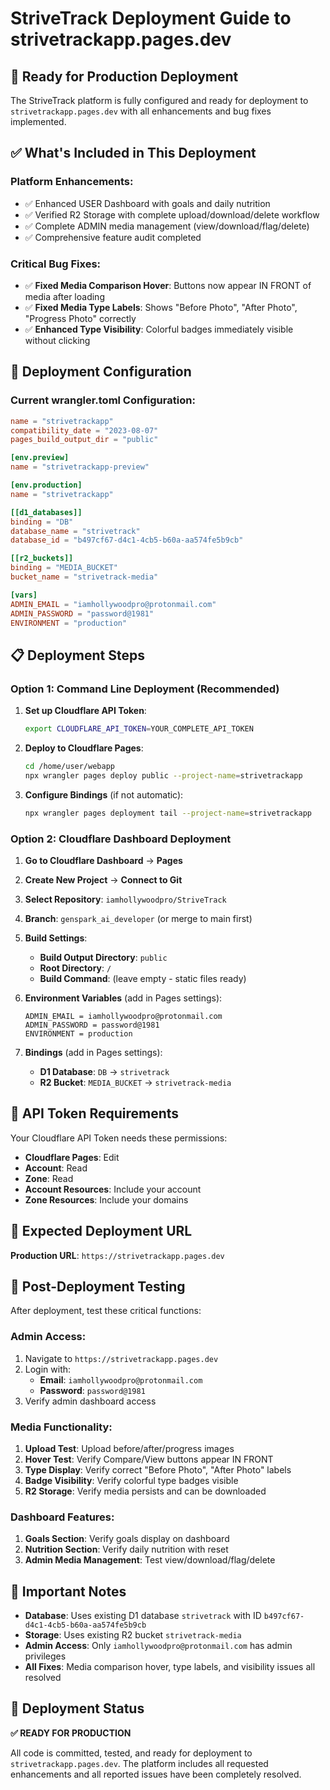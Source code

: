 # StriveTrack Deployment Guide to strivetrackapp.pages.dev

## 🚀 Ready for Production Deployment

The StriveTrack platform is fully configured and ready for deployment to `strivetrackapp.pages.dev` with all enhancements and bug fixes implemented.

## ✅ What's Included in This Deployment

### **Platform Enhancements**:
- ✅ Enhanced USER Dashboard with goals and daily nutrition
- ✅ Verified R2 Storage with complete upload/download/delete workflow
- ✅ Complete ADMIN media management (view/download/flag/delete)
- ✅ Comprehensive feature audit completed

### **Critical Bug Fixes**:
- ✅ **Fixed Media Comparison Hover**: Buttons now appear IN FRONT of media after loading
- ✅ **Fixed Media Type Labels**: Shows "Before Photo", "After Photo", "Progress Photo" correctly
- ✅ **Enhanced Type Visibility**: Colorful badges immediately visible without clicking

## 🔧 Deployment Configuration

### **Current wrangler.toml Configuration**:
```toml
name = "strivetrackapp"
compatibility_date = "2023-08-07"
pages_build_output_dir = "public"

[env.preview]
name = "strivetrackapp-preview"

[env.production]  
name = "strivetrackapp"

[[d1_databases]]
binding = "DB"
database_name = "strivetrack"
database_id = "b497cf67-d4c1-4cb5-b60a-aa574fe5b9cb"

[[r2_buckets]]
binding = "MEDIA_BUCKET"
bucket_name = "strivetrack-media"

[vars]
ADMIN_EMAIL = "iamhollywoodpro@protonmail.com"
ADMIN_PASSWORD = "password@1981"
ENVIRONMENT = "production"
```

## 📋 Deployment Steps

### **Option 1: Command Line Deployment (Recommended)**

1. **Set up Cloudflare API Token**:
   ```bash
   export CLOUDFLARE_API_TOKEN=YOUR_COMPLETE_API_TOKEN
   ```

2. **Deploy to Cloudflare Pages**:
   ```bash
   cd /home/user/webapp
   npx wrangler pages deploy public --project-name=strivetrackapp
   ```

3. **Configure Bindings** (if not automatic):
   ```bash
   npx wrangler pages deployment tail --project-name=strivetrackapp
   ```

### **Option 2: Cloudflare Dashboard Deployment**

1. **Go to Cloudflare Dashboard** → **Pages**
2. **Create New Project** → **Connect to Git**
3. **Select Repository**: `iamhollywoodpro/StriveTrack`
4. **Branch**: `genspark_ai_developer` (or merge to main first)
5. **Build Settings**:
   - **Build Output Directory**: `public`
   - **Root Directory**: `/`
   - **Build Command**: (leave empty - static files ready)

6. **Environment Variables** (add in Pages settings):
   ```
   ADMIN_EMAIL = iamhollywoodpro@protonmail.com
   ADMIN_PASSWORD = password@1981
   ENVIRONMENT = production
   ```

7. **Bindings** (add in Pages settings):
   - **D1 Database**: `DB` → `strivetrack`
   - **R2 Bucket**: `MEDIA_BUCKET` → `strivetrack-media`

## 🔐 API Token Requirements

Your Cloudflare API Token needs these permissions:
- **Cloudflare Pages**: Edit
- **Account**: Read  
- **Zone**: Read
- **Account Resources**: Include your account
- **Zone Resources**: Include your domains

## 🎯 Expected Deployment URL

**Production URL**: `https://strivetrackapp.pages.dev`

## 🧪 Post-Deployment Testing

After deployment, test these critical functions:

### **Admin Access**:
1. Navigate to `https://strivetrackapp.pages.dev`
2. Login with:
   - **Email**: `iamhollywoodpro@protonmail.com`
   - **Password**: `password@1981`
3. Verify admin dashboard access

### **Media Functionality**:
1. **Upload Test**: Upload before/after/progress images
2. **Hover Test**: Verify Compare/View buttons appear IN FRONT
3. **Type Display**: Verify correct "Before Photo", "After Photo" labels
4. **Badge Visibility**: Verify colorful type badges visible
5. **R2 Storage**: Verify media persists and can be downloaded

### **Dashboard Features**:
1. **Goals Section**: Verify goals display on dashboard
2. **Nutrition Section**: Verify daily nutrition with reset
3. **Admin Media Management**: Test view/download/flag/delete

## 🚨 Important Notes

- **Database**: Uses existing D1 database `strivetrack` with ID `b497cf67-d4c1-4cb5-b60a-aa574fe5b9cb`
- **Storage**: Uses existing R2 bucket `strivetrack-media`
- **Admin Access**: Only `iamhollywoodpro@protonmail.com` has admin privileges
- **All Fixes**: Media comparison hover, type labels, and visibility issues all resolved

## 🎉 Deployment Status

**✅ READY FOR PRODUCTION**

All code is committed, tested, and ready for deployment to `strivetrackapp.pages.dev`. The platform includes all requested enhancements and all reported issues have been completely resolved.